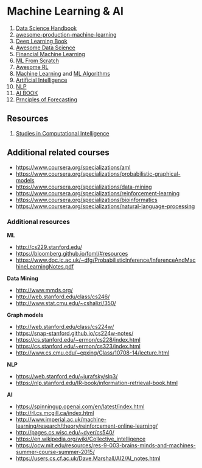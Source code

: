 # Machine Learning & AI

1. [Data Science Handbook](https://jakevdp.github.io/PythonDataScienceHandbook/)
2. [awesome-production-machine-learning](https://github.com/EthicalML/awesome-production-machine-learning)
3. [Deep Learning Book](https://d2l.ai/index.html)
4. [Awesome Data Science](https://github.com/academic/awesome-datascience)
5. [Financial Machine Learning](https://github.com/firmai/financial-machine-learning)
6. [ML From Scratch](https://github.com/eriklindernoren/ML-From-Scratch)
7. [Awesome RL](https://github.com/aikorea/awesome-rl)
8. [Machine Learning](https://en.wikipedia.org/wiki/Category:Machine_learning) and [ML Algorithms](https://en.wikipedia.org/wiki/Category:Machine_learning_algorithms)
9. [Artificial Intelligence](https://en.wikipedia.org/wiki/Category:Artificial_intelligence)
10. [NLP](https://en.wikipedia.org/wiki/Category:Natural_language_processing)
11. [AI BOOK](https://artint.info/index.html)
12. [Prnciples of Forecasting](https://otexts.com/fpp2/)

## Resources

1. [Studies in Computational Intelligence](https://www.springer.com/series/7092)

## Additional related courses
- https://www.coursera.org/specializations/aml
- https://www.coursera.org/specializations/probabilistic-graphical-models
- https://www.coursera.org/specializations/data-mining
- https://www.coursera.org/specializations/reinforcement-learning
- https://www.coursera.org/specializations/bioinformatics
- https://www.coursera.org/specializations/natural-language-processing

### Additional resources
**ML**
- http://cs229.stanford.edu/
- https://bloomberg.github.io/foml/#resources
- https://www.doc.ic.ac.uk/~dfg/ProbabilisticInference/InferenceAndMachineLearningNotes.pdf

**Data Mining**
- http://www.mmds.org/
- http://web.stanford.edu/class/cs246/
- http://www.stat.cmu.edu/~cshalizi/350/

**Graph models**
- http://web.stanford.edu/class/cs224w/
- https://snap-stanford.github.io/cs224w-notes/
- https://cs.stanford.edu/~ermon/cs228/index.html
- https://cs.stanford.edu/~ermon/cs323/index.html
- http://www.cs.cmu.edu/~epxing/Class/10708-14/lecture.html

**NLP**
- https://web.stanford.edu/~jurafsky/slp3/
- https://nlp.stanford.edu/IR-book/information-retrieval-book.html

**AI**
- https://spinningup.openai.com/en/latest/index.html
- http://rl.cs.mcgill.ca/index.html
- http://www.imperial.ac.uk/machine-learning/research/theory/reinforcement-online-learning/
- http://pages.cs.wisc.edu/~dyer/cs540/
- https://en.wikipedia.org/wiki/Collective_intelligence
- https://ocw.mit.edu/resources/res-9-003-brains-minds-and-machines-summer-course-summer-2015/
- https://users.cs.cf.ac.uk/Dave.Marshall/AI2/AI_notes.html